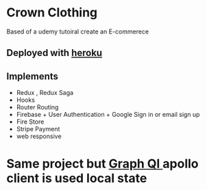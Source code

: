 # Crown Clothing

Based of a udemy tutoiral create an E-commerece

## Deployed with [heroku](https://mx-crown-clothing.herokuapp.com/)

## Implements

- Redux , Redux Saga
- Hooks
- Router Routing
- Firebase + User Authentication + Google Sign in or email sign up
- Fire Store
- Stripe Payment
- web responsive

# Same project but [ Graph Ql ](https://github.com/xaviermaldonadony/react-crown-clothing-graphql) apollo client is used local state
